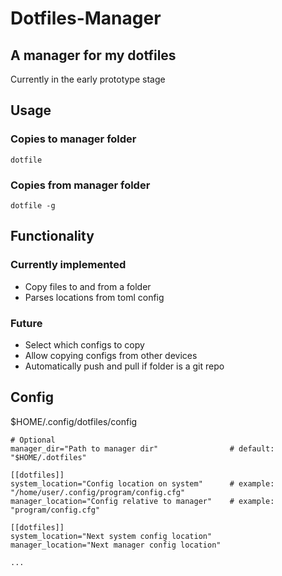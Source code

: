 # Dotfiles-Manager

## A manager for my dotfiles

Currently in the early prototype stage

## Usage

### Copies to manager folder

```
dotfile
```

### Copies from manager folder

```
dotfile -g
```

## Functionality

### Currently implemented

* Copy files to and from a folder
* Parses locations from toml config

### Future

* Select which configs to copy
* Allow copying configs from other devices
* Automatically push and pull if folder is a git repo

## Config

$HOME/.config/dotfiles/config

```
# Optional
manager_dir="Path to manager dir"                # default: "$HOME/.dotfiles"

[[dotfiles]]
system_location="Config location on system"      # example: "/home/user/.config/program/config.cfg"
manager_location="Config relative to manager"    # example: "program/config.cfg" 

[[dotfiles]]
system_location="Next system config location"
manager_location="Next manager config location"

...

```

